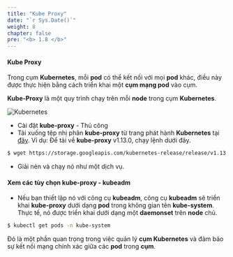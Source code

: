 ```yaml
---
title: "Kube Proxy"
date: "`r Sys.Date()`"
weight: 8
chapter: false
pre: "<b> 1.8 </b>"
---
```


#### Kube Proxy

Trong cụm **Kubernetes**, mỗi **pod** có thể kết nối với mọi **pod** khác, điều này được thực hiện bằng cách triển khai một **cụm mạng pod** vào cụm.

**Kube-Proxy** là một quy trình chạy trên mỗi **node** trong cụm **Kubernetes**.

![Kubernetes](/images//part1/8/0008.png?featherlight=false&width=60pc)

- Cài đặt **kube-proxy** - Thủ công
- Tải xuống tệp nhị phân **kube-proxy** từ trang phát hành **Kubernetes** tại [đây](kube-proxy). Ví dụ: Để tải về **kube-proxy** v1.13.0, chạy lệnh dưới đây.

```bash
$ wget https://storage.googleapis.com/kubernetes-release/release/v1.13.0/bin/linux/amd64/kube-proxy
```

- Giải nén và chạy nó như một dịch vụ.

#### Xem các tùy chọn **kube-proxy** - **kubeadm**

- Nếu bạn thiết lập nó với công cụ **kubeadm**, công cụ **kubeadm** sẽ triển khai **kube-proxy** dưới dạng **pod** trong không gian tên **kube-system**. Thực tế, nó được triển khai dưới dạng một **daemonset** trên **node** chủ.

```bash
$ kubectl get pods -n kube-system
```

Đó là một phần quan trọng trong việc quản lý **cụm Kubernetes** và đảm bảo sự kết nối mạng chính xác giữa các **pod** trong **cụm**.